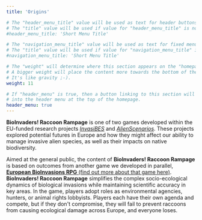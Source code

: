 ```yaml
---
title: 'Origins'

# The "header_menu_title" value will be used as text for header buttons.
# The "title" value will be used if value for "header_menu_title" is not provided.
#header_menu_title: 'Short Menu Title'

# The "navigation_menu_title" value will be used as text for fixed menu items.
# The "title" value will be used if value for "navigation_menu_title" is not provided.
#navigation_menu_title: 'Short Menu Title'

# The "weight" will determine where this section appears on the "homepage".
# A bigger weight will place the content more towards the bottom of the page.
# It's like gravity ;-).
weight: 11

# If "header_menu" is true, then a button linking to this section will be placed
# into the header menu at the top of the homepage.
header_menu: true
---
```



**BioInvaders! Raccoon Rampage** is one of two games developed within the EU-funded research projects [*InvasiBES*](https://doi.org/10.3897/neobiota.50.35466) and [*AlienScenarios*](https://alien-scenarios.org). These projects explored potential futures in Europe and how they might affect our ability to manage invasive alien species, as well as their impacts on native biodiversity. 

Aimed at the general public, the content of **BioInvaders! Raccoon Rampage** is based on outcomes from another game we developed in parallel, [**European BioInvasions RPG** (find out more about that game here)](https://europeanbioinvasions.ecologygames.eu/). **BioInvaders! Raccoon Rampage** simplifies the complex socio-ecological dynamics of biological invasions while maintaining scientific accuracy in key areas.  In the game, players adopt roles as environmental agencies, hunters, or animal rights lobbyists.  Players each have their own agenda and compete, but if they don't compromise, they will fail to prevent raccoons from causing ecological damage across Europe, and everyone loses.
